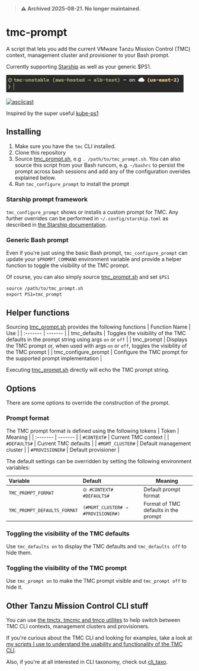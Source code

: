 > **⚠️ Archived 2025-08-21. No longer maintained.**

# tmc-prompt

A script that lets you add the current VMware Tanzu Mission Control (TMC) context, management cluster and provisioner to your Bash prompt.

Currently supporting [Starship](https://starship.rs/) as well as your generic $PS1.

![starship prompt example](img/starship_example.png)

[![asciicast](https://asciinema.org/a/1aW05S2GjC89WsRfMLh0l8uNc.svg)](https://asciinema.org/a/1aW05S2GjC89WsRfMLh0l8uNc)

Inspired by the super useful [kube-ps1](https://github.com/jonmosco/kube-ps1)

## Installing
1. Make sure you have the `tmc` CLI installed.
2. Clone this repository
3. Source [tmc_prompt.sh](tmc_prompt.sh), e.g `. /path/to/tmc_prompt.sh`. You can also source this script from your Bash runcom, e.g. `~/bashrc` to persist the prompt across bash sessions and add any of the configuration overides explained below.
4. Run `tmc_configure_prompt` to install the prompt

### Starship prompt framework
`tmc_configure_prompt` shows or installs a custom prompt for TMC. Any further overrides can be performed in `~/.config/starship.toml` as described in [the Starship documentation](https://starship.rs/config/#custom-commands).

### Generic Bash prompt
Even if you're just using the basic Bash prompt, `tmc_configure_prompt` can update your `$PROMPT_COMMAND` environment variable and provide a helper function to toggle the visibility of the TMC prompt.

Of course, you can also simply source [tmc_prompt.sh](tmc_prompt.sh) and set `$PS1`
```shell
source /path/to/tmc_prompt.sh
export PS1=tmc_prompt
```

## Helper functions
Sourcing [tmc_prompt.sh](tmc_prompt.sh) provides the following functions
| Function Name | Use |
| :------- | ------- |
| tmc_defaults | Toggles the visibility of the TMC defaults in the prompt string using args `on` or `off` |
| tmc_prompt | Displays the TMC prompt or, when used with args `on` or `off`, toggles the visibility of the TMC prompt |
| tmc_configure_prompt | Configure the TMC prompt for the supported prompt implementation |

Executing [tmc_prompt.sh](tmc_prompt.sh) directly will echo the TMC prompt string.

## Options
There are some options to override the construction of the prompt.

### Prompt format
The TMC prompt format is defined using the following tokens
| Token | Meaning |
| :------- | ------- |
| `#CONTEXT#` | Current TMC context |
| `#DEFAULTS#` | Current TMC defaults |
| `#MGMT_CLUSTER#` | Default management cluster |
| `#PROVISIONER#` | Default provisioner |

The default settings can be overridden by setting the following environment variables:

| Variable | Default | Meaning |
| :------- | :------ | ------- |
| `TMC_PROMPT_FORMAT` | `⏣ #CONTEXT# #DEFAULTS#` | Default prompt format |
| `TMC_PROMPT_DEFAULTS_FORMAT` | `(#MGMT_CLUSTER# ⇢ #PROVISIONER#)` | Format of TMC defaults in the prompt |

### Toggling the visibility of the TMC defaults
Use `tmc_defaults on` to display the TMC defaults and `tmc_defaults off` to hide them.

### Toggling the visibility of the TMC prompt
Use `tmc_prompt on` to make the TMC prompt visible and `tmc_prompt off` to hide it.

## Other Tanzu Mission Control CLI stuff
You can use [the tmctx, tmcmc and tmcp utilites](https://github.com/ali5ter/tmcctx) to help switch between TMC CLI contexts, management clusters and provisioners.

If you're curious about the TMC CLI and looking for examples, take a look at [my scripts I use to understand the usability and functionality of the TMC CLI](https://github.com/ali5ter/vmware_scripts/tree/master/tmc).

Also, if you're at all interested in CLI taxonomy, check out [cli_taxo](https://github.com/ali5ter/cli_taxo).
